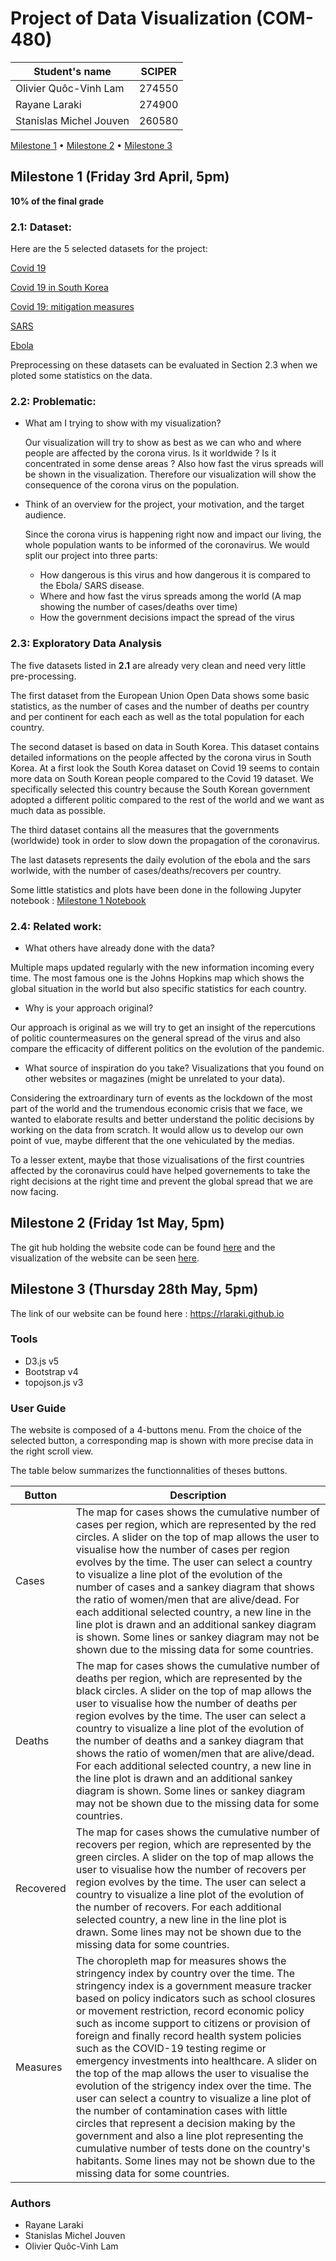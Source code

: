 # Project of Data Visualization (COM-480)

| Student's name | SCIPER |
| -------------- | ------ |
|Olivier Quôc-Vinh Lam |274550 |
|Rayane Laraki |274900 |
|Stanislas Michel Jouven |260580 |

[Milestone 1](#milestone-1-friday-3rd-april-5pm) • [Milestone 2](#milestone-2-friday-1st-may-5pm) • [Milestone 3](#milestone-3-thursday-28th-may-5pm)

## Milestone 1 (Friday 3rd April, 5pm)

**10% of the final grade**
### 2.1: Dataset:

Here are the 5 selected datasets for the project:

[Covid 19](https://data.europa.eu/euodp/en/data/dataset/covid-19-coronavirus-data)

[Covid 19 in South Korea](https://www.kaggle.com/kimjihoo/coronavirusdataset)

[Covid 19: mitigation measures](http://epidemicforecasting.org/containment)

[SARS](https://www.kaggle.com/imdevskp/sars-outbreak-2003-complete-dataset)

[Ebola](https://www.kaggle.com/imdevskp/ebola-outbreak-20142016-complete-dataset) 

Preprocessing on these datasets can be evaluated in Section 2.3 when we ploted some statistics on the data.

### 2.2: Problematic:

* What am I trying to show with my visualization? 

  Our visualization will try to show as best as we can who and where people are affected by the corona virus. Is it worldwide ? Is it concentrated in some dense areas ? Also how fast the virus spreads will be shown in the visualization. Therefore our visualization will show the consequence of the corona virus on the population.

* Think of an overview for the project, your motivation, and the target audience.

  Since the corona virus is happening right now and impact our living, the whole population wants to be informed of the coronavirus. We would split our project into three parts:
  - How dangerous is this virus and how dangerous it is compared to the Ebola/ SARS disease.
  - Where and how fast the virus spreads among the world (A map showing the number of cases/deaths over time)
  - How the government decisions impact the spread of the virus
  
### 2.3: Exploratory Data Analysis

The five datasets listed in **2.1** are already very clean and need very little pre-processing.

The first dataset from the European Union Open Data shows some basic statistics, as the number of cases and the number of deaths per country and per continent for each each as well as the total population for each country.

The second dataset is based on data in South Korea. This dataset contains detailed informations on the people affected by the corona virus in South Korea. At a first look the South Korea dataset on Covid 19 seems to contain more data on South Korean people compared to the Covid 19 dataset. We specifically selected this country because the South Korean government adopted a different politic compared to the rest of the world and we want as much data as possible.

The third dataset contains all the measures that the governments (worldwide) took in order to slow down the propagation of the coronavirus. 

The last datasets represents the daily evolution of the ebola and the sars worlwide, with the number of cases/deaths/recovers per country. 

Some little statistics and plots have been done in the following Jupyter notebook : [Milestone 1 Notebook](https://github.com/com-480-data-visualization/com-480-project-pouletpanier/blob/master/milestone1.ipynb)


### 2.4: Related work:

* What others have already done with the data?

Multiple maps updated regularly with the new information incoming every time. The most famous one is the Johns Hopkins map which shows the global situation in the world but also specific statistics for each country.

* Why is your approach original?

Our approach is original as we will try to get an insight of the repercutions of politic countermeasures on the general spread of the virus and also compare the efficacity of different politics on the evolution of the pandemic.

* What source of inspiration do you take? Visualizations that you found on other websites or magazines (might be unrelated to your data).

Considering the extroardinary turn of events as the lockdown of the most part of the world and the trumendous economic crisis that we face, we wanted to elaborate results and better understand the politic decisions by working on the data from scratch. It would allow us to develop our own point of vue, maybe different that the one vehiculated by the medias.

To a lesser extent, maybe that those vizualisations of the first countries affected by the coronavirus could have helped governements to take the right decisions at the right time and prevent the global spread that we are now facing.

## Milestone 2 (Friday 1st May, 5pm)

The git hub holding the website code can be found [here](https://github.com/rlaraki/rlaraki.github.io) and the visualization of the website can be seen [here](https://rlaraki.github.io/).





## Milestone 3 (Thursday 28th May, 5pm)

The link of our website can be found here : https://rlaraki.github.io

### Tools
- D3.js v5
- Bootstrap v4
- topojson.js v3

### User Guide

The website is composed of a 4-buttons menu. From the choice of the selected button, a corresponding map is shown with more precise data in the right scroll view. 

The table below summarizes the functionnalities of theses buttons.

|Button|Description|
|---|---|
| Cases|The map for cases shows the cumulative number of cases per region, which are represented by the red circles. A slider on the top of map allows the user to visualise how the number of cases per region evolves by the time. The user can select a country to visualize a line plot of the evolution of the number of cases and a sankey diagram that shows the ratio of women/men that are alive/dead. For each additional selected country, a new line in the line plot is drawn and an additional sankey diagram is shown. Some lines or sankey diagram may not be shown due to the missing data for some countries.|
|Deaths|The map for cases shows the cumulative number of deaths per region, which are represented by the black circles. A slider on the top of map allows the user to visualise how the number of deaths per region evolves by the time. The user can select a country to visualize a line plot of the evolution of the number of deaths and a sankey diagram that shows the ratio of women/men that are alive/dead. For each additional selected country, a new line in the line plot is drawn and an additional sankey diagram is shown. Some lines or sankey diagram may not be shown due to the missing data for some countries.|
|Recovered|The map for cases shows the cumulative number of recovers per region, which are represented by the green circles. A slider on the top of map allows the user to visualise how the number of recovers per region evolves by the time. The user can select a country to visualize a line plot of the evolution of the number of recovers. For each additional selected country, a new line in the line plot is drawn. Some lines may not be shown due to the missing data for some countries.|
|Measures|The choropleth map for measures shows the stringency index by country over the time. The stringency index is a government measure tracker based on policy indicators such as school closures or movement restriction, record economic policy such as income support to citizens or provision of foreign and finally record health system policies such as the COVID-19 testing regime or emergency investments into healthcare. A slider on the top of the map allows the user to visualise the evolution of the strigency index over the time. The user can select a country to visualize a line plot of the number of contamination cases with little circles that represent a decision making by the government and also a line plot representing the cumulative number of tests done on the country's habitants. Some lines may not be shown due to the missing data for some countries.|



### Authors

- Rayane Laraki
- Stanislas Michel Jouven
- Olivier Quôc-Vinh Lam

